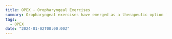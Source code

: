 ```yaml
---
title: OPEX - Oropharyngeal Exercises
summary: Oropharyngeal exercises have emerged as a therapeutic option for treating obstructive sleep apnea (OSA) after stroke. These exercises deal directly with the underlying mechanism of OSA by improving the sensorimotor function of the upper airway muscles. The OPEX app is a new smartphone-based application to deliver oropharyngeal exercises to individuals with obstructive sleep apnea at home. 
tags:
  - OPEX
date: "2024-01-02T00:00:00Z"
---
```

